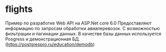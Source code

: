 # flights

Пример по разработке Web API на ASP.Net core 6.0
Предоставляют информацию по запросам обработки авиаперевозок. С возможностью фильтрации и пагинации данных.
В качестве базы данных используется Posgress и демонстрационная БД.(https://postgrespro.ru/education/demodb)

